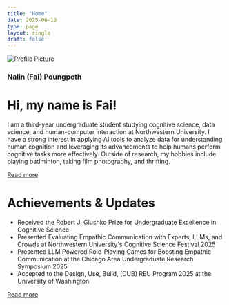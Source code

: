 ```yaml
---
title: "Home"
date: 2025-06-10
type: page
layout: single
draft: false
---
```


<link rel="stylesheet" href="/css/extended/custom.css">    
<link rel="stylesheet" href="https://cdnjs.cloudflare.com/ajax/libs/font-awesome/6.5.1/css/all.min.css" integrity="sha512-DTOQO9RWCH3ppGqcWaEA1BIZOC6xxalwEsw9c2QQeAIftl+Vegovlnee1c9QX4TctnWMn13TZye+giMm8e2LwA==" crossorigin="anonymous" referrerpolicy="no-referrer" />


<div class="container">
    <!-- Side Column -->
    <div class="side-column">
        <div class="profile-img-wrapper">
            <img src="/images/Fai_01.jpg" alt="Profile Picture" class="profile-img">
        </div>
        <h3 class="contact-heading">Nalin (Fai) Poungpeth</h3>
        <!-- Social Icons -->
        <div class="social-icons">
            <!-- Email Icon -->
            <a href="mailto:faipoungpeth@gmail.com" target="_blank">
                <i class="fa-solid fa-envelope"></i>
            </a>
            <!-- LinkedIn Icon -->
            <a href="https://www.linkedin.com/in/fai-poungpeth" target="_blank">
                <i class="fab fa-linkedin"></i>
            </a>
            <!-- Github Icon -->
            <a href="https://github.com/Fai-Poungpeth" target="_blank">
                <i class="fab fa-github"></i>
            </a>
        </div>
    </div>
    <!-- Main Content -->
    <div class="main-content">
        <h1>Hi, my name is Fai!</h1>
        <p>
            I am a third-year undergraduate student studying cognitive science, data science, and human-computer interaction at Northwestern University. 
            I have a strong interest in applying AI tools to analyze data for understanding human cognition and leveraging its advancements to help humans perform cognitive tasks more effectively. 
            Outside of research, my hobbies include playing badminton, taking film photography, and thrifting.
        </p>
        <p style = "margin-bottom: 40px;">
            <a href="/research/">Read more</a>
        </p>
        <h1>Achievements & Updates</h1>
        <ul>
            <li>Received the Robert J. Glushko Prize for Undergraduate Excellence in Cognitive Science</li>
            <li>Presented Evaluating Empathic Communication with Experts, LLMs, and Crowds at Northwestern University's Cognitive Science Festival 2025</li>
            <li>Presented LLM Powered Role-Playing Games for Boosting Empathic Communication at the Chicago Area Undergraduate Research Symposium 2025</li>
            <li>Accepted to the Design, Use, Build, (DUB) REU Program 2025 at the University of Washington</li>
        </ul>
        <p>
            <a href="/achievements/">Read more</a>
        </p>
    </div>
</div>